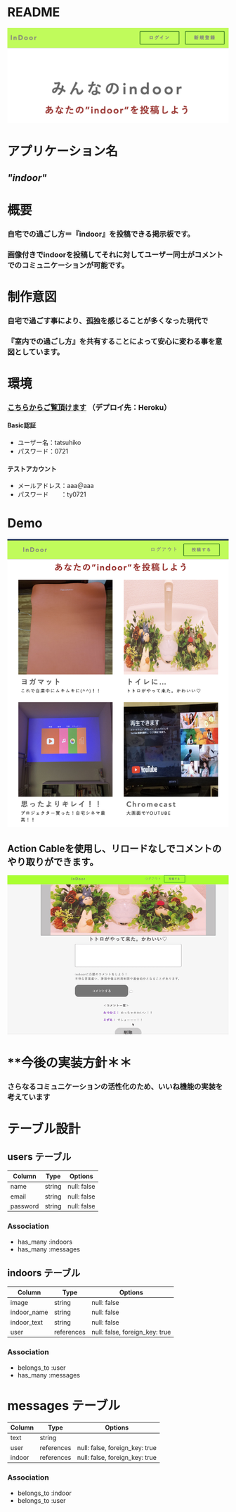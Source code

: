 # README
![トップページ](https://github.com/t-yoshida0721/indoor-28855/blob/master/%E3%82%B9%E3%82%AF%E3%83%AA%E3%83%BC%E3%83%B3%E3%82%B7%E3%83%A7%E3%83%83%E3%83%88%202020-09-24%2018.05.00.png)    


# **アプリケーション名**
## *"indoor"* 

# **概要**
### 自宅での過ごし方＝『indoor』を投稿できる掲示板です。  
### 画像付きでindoorを投稿してそれに対してユーザー同士がコメントでのコミュニケーションが可能です。


# **制作意図**  
### 自宅で過ごす事により、孤独を感じることが多くなった現代で  
### 『室内での過ごし方』を共有することによって安心に変わる事を意図としています。

# **環境**
### [こちらからご覧頂けます](https://indoor-28855.herokuapp.com/) （デプロイ先：Heroku）  
#### Basic認証　　　  
- ユーザー名：tatsuhiko　
- パスワード：0721
#### テストアカウント　　
- メールアドレス：aaa＠aaa　
- パスワード　　：ty0721

# **Demo**
![Demo](https://github.com/t-yoshida0721/indoor-28855/blob/master/%E3%82%B9%E3%82%AF%E3%83%AA%E3%83%BC%E3%83%B3%E3%82%B7%E3%83%A7%E3%83%83%E3%83%88%202020-09-25%2012.13.17.png)  
## Action Cableを使用し、リロードなしでコメントのやり取りができます。

![Demo動画](https://github.com/t-yoshida0721/indoor-28855/blob/master/%E7%94%BB%E9%9D%A2%E5%8F%8E%E9%8C%B2%202020-09-25%2013.53.08%E3%81%AE%E3%82%B3%E3%83%92%E3%82%9A%E3%83%BC2.gif)

# **今後の実装方針＊＊
### さらなるコミュニケーションの活性化のため、いいね機能の実装を考えています  

# テーブル設計

## users テーブル

| Column   | Type   | Options     |
| -------- | ------ | ----------- |
| name     | string | null: false |
| email    | string | null: false |
| password | string | null: false |

### Association

- has_many :indoors
- has_many :messages

## indoors テーブル

| Column      | Type       | Options                        |
| ------------|------------| -------------------------------|
| image       | string     | null: false                    |
| indoor_name | string     | null: false                    |
| indoor_text | string     | null: false                    |
| user        | references | null: false, foreign_key: true |

### Association

- belongs_to :user
- has_many :messages

# messages テーブル

| Column  | Type       | Options                        |
| ------- | ---------- | ------------------------------ |
| text    | string     |                                |
| user    | references | null: false, foreign_key: true |
| indoor  | references | null: false, foreign_key: true |

### Association

- belongs_to :indoor
- belongs_to :user
